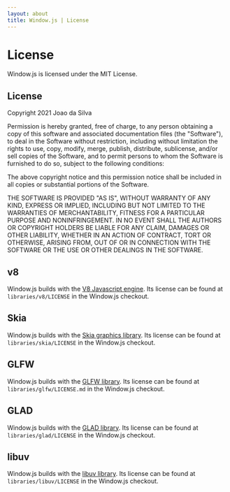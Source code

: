 ```yaml
---
layout: about
title: Window.js | License
---
```


License
=======

Window.js is licensed under the MIT License.

License
-------

Copyright 2021 Joao da Silva

Permission is hereby granted, free of charge, to any person obtaining a copy of
this software and associated documentation files (the "Software"), to deal in
the Software without restriction, including without limitation the rights to
use, copy, modify, merge, publish, distribute, sublicense, and/or sell copies of
the Software, and to permit persons to whom the Software is furnished to do so,
subject to the following conditions:

The above copyright notice and this permission notice shall be included in all
copies or substantial portions of the Software.

THE SOFTWARE IS PROVIDED "AS IS", WITHOUT WARRANTY OF ANY KIND, EXPRESS OR
IMPLIED, INCLUDING BUT NOT LIMITED TO THE WARRANTIES OF MERCHANTABILITY, FITNESS
FOR A PARTICULAR PURPOSE AND NONINFRINGEMENT. IN NO EVENT SHALL THE AUTHORS OR
COPYRIGHT HOLDERS BE LIABLE FOR ANY CLAIM, DAMAGES OR OTHER LIABILITY, WHETHER
IN AN ACTION OF CONTRACT, TORT OR OTHERWISE, ARISING FROM, OUT OF OR IN
CONNECTION WITH THE SOFTWARE OR THE USE OR OTHER DEALINGS IN THE SOFTWARE.


v8
--

Window.js builds with the [V8 Javascript engine](http://v8.dev).
Its license can be found at
`libraries/v8/LICENSE` in the Window.js checkout.


Skia
----

Window.js builds with the [Skia graphics library](http://skia.org).
Its license can be found at
`libraries/skia/LICENSE` in the Window.js checkout.


GLFW
----

Window.js builds with the [GLFW library](http://glfw.org).
Its license can be found at
`libraries/glfw/LICENSE.md` in the Window.js checkout.


GLAD
----

Window.js builds with the [GLAD library](https://glad.dav1d.de/).
Its license can be found at
`libraries/glad/LICENSE` in the Window.js checkout.


libuv
-----

Window.js builds with the [libuv library](http://libuv.org).
Its license can be found at
`libraries/libuv/LICENSE` in the Window.js checkout.
